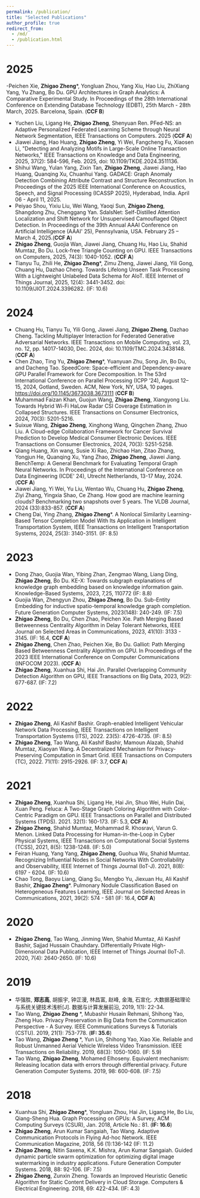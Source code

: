 ```yaml
---
permalink: /publication/
title: "Selected Publications"
author_profile: true
redirect_from: 
  - /md/
  - /publication.html
---
```

2025
====
-Peichen Xie, **Zhigao Zheng***, Yongluan Zhou, Yang Xiu, Hao Liu, ZhiXiang Yang, Yu Zhang, Bo Du. GPU Architectures in Graph Analytics: A Comparative Experimental Study. In Proceedings of the 28th International Conference on Extending Database Technology (EDBT), 25th March - 28th March, 2025. Barcelona, Spain. (**CCF B**)
- Yuchen Liu, Ligang He, **Zhigao Zheng**, Shenyuan Ren. PFed-NS: an Adaptive Personalized Federated Learning Scheme through Neural Network Segmentation, IEEE Transactions on Computers. 2025 (**CCF A**)
- Jiawei Jiang, Hao Huang, **Zhigao Zheng**, Yi Wei, Fangcheng Fu, Xiaosen Li, "Detecting and Analyzing Motifs in Large-Scale Online Transaction Networks," IEEE Transactions on Knowledge and Data Engineering, 2025, 37(2): 584-596, Feb. 2025, doi: 10.1109/TKDE.2024.3511136.
- Shihui Wang, Yulan Yang, Zixin Tan, **Zhigao Zheng**, Jiawei Jiang, Hao Huang, Quanqing Xu, Chuanhui Yang. GADACE: Graph Anomaly Detection Combining
Attribute Contrast and Structure Reconstruction. In Proceedings of the 2025 IEEE International Conference on Acoustics, Speech, and Signal Processing (ICASSP 2025), Hyderabad, India. April 06 - April 11, 2025.
- Peiyao Shou, Yixiu Liu, Wei Wang, Yaoqi Sun, **Zhigao Zheng**, Shangdong Zhu, Chenggang Yan. SdalsNet: Self-Distilled Attention Localization and Shift Network for Unsupervised Camouflaged Object Detection. In Proceedings of the 39th Annual AAAI Conference on Artificial Intelligence (AAAI' 25), Pennsylvania, USA. February 25 – March 4, 2025.(**CCF A**)
- **Zhigao Zheng**, Guojia Wan, Jiawei Jiang, Chuang Hu, Hao Liu, Shahid Mumtaz, Bo Du. Lock-free Triangle Counting on GPU. IEEE Transactions on Computers, 2025, 74(3): 1040-1052. (**CCF A**)
- Tianyu Tu, Zhili He, **Zhigao Zheng***, Zimu Zheng, Jiawei Jiang, Yili Gong, Chuang Hu, Dazhao Cheng. Towards Lifelong Unseen Task Processing With a Lightweight Unlabeled Data Schema for AIoT. IEEE Internet of Things Journal, 2025, 12(4): 3441-3452. doi: 10.1109/JIOT.2024.3396282. (IF: 10.6)

2024
=====
- Chuang Hu, Tianyu Tu, Yili Gong, Jiawei Jiang, **Zhigao Zheng**, Dazhao Cheng. Tackling Multiplayer Interaction for Federated Generative Adversarial Networks. IEEE Transactions on Mobile Computing, vol. 23, no. 12, pp. 14017-14030, Dec. 2024, doi: 10.1109/TMC.2024.3438148. (**CCF A**)
- Chen Zhao, Ting Yu, **Zhigao Zheng***, Yuanyuan Zhu, Song Jin, Bo Du, and Dacheng Tao. SpeedCore: Space-efficient and Dependency-aware GPU Parallel Framework for Core Decomposition. In The 53rd International Conference on Parallel Processing (ICPP ’24), August 12–15, 2024, Gotland, Sweden. ACM, New York, NY, USA, 10 pages. https://doi.org/10.1145/3673038.3673111 (**CCF B**)
- Muhammad Faizan Khan, Guojun Wang, **Zhigao Zheng**, Xiangyong Liu. Towards Hybrid Wi-Fi HaLow Radar CSI Coverage Estimation in Collapsed Structures. IEEE Transactions on Consumer Electronics, 2024, 70(3): 5201-5216.
- Suixue Wang, **Zhigao Zheng**, Xinghong Wang, Qingchen Zhang, Zhuo Liu. A Cloud-edge Collaboration Framework for Cancer Survival Prediction to Develop Medical Consumer Electronic Devices. IEEE Transactions on Consumer Electronics, 2024, 70(3): 5251-5258.
- Qiang Huang, Xin wang, Susie Xi Rao, Zhichao Han, Zitao Zhang, Yongjun He, Quanqing Xu, Yang Zhao, **Zhigao Zheng**, Jiawei Jiang. BenchTemp: A General Benchmark for Evaluating Temporal Graph Neural Networks. In Proceedings of the International Conference on Data Engineering (ICDE' 24), Utrecht Netherlands, 13-17 May, 2024. (**CCF A**)
- Jiawei Jiang, Yi Wei, Yu Liu, Wentao Wu, Chuang Hu, **Zhigao Zheng**, Ziyi Zhang, Yingxia Shao, Ce Zhang. How good are machine learning clouds? Benchmarking two snapshots over 5 years. The VLDB Journal, 2024 (33):833-857. (**CCF A**)
- Cheng Dai, Ying Zhang, **Zhigao Zheng***. A Nonlocal Similarity Learning-Based Tensor Completion Model With Its Application in Intelligent Transportation System, IEEE Transactions on Intelligent Transportation Systems, 2024, 25(3): 3140-3151. (IF: 8.5)

2023
=====
-	Dong Zhao, Guojia Wan, Yibing Zhan, Zengmao Wang, Liang Ding, **Zhigao Zheng**, Bo Du. KE-X: Towards subgraph explanations of knowledge graph embedding based on knowledge information gain. Knowledge-Based Systems, 2023, 7,25, 110772 (IF: 8.8)
- Guojia Wan, Zhengyun Zhou, **Zhigao Zheng**, Bo Du. Sub-Entity Embedding for inductive spatio-temporal knowledge graph completion. Future Generation Computer Systems, 2023(148): 240-249. (IF: 7.5)
- **Zhigao Zheng**, Bo Du, Chen Zhao, Peichen Xie. Path Merging Based Betweenness Centrality Algorithm in Delay Tolerant Networks, IEEE Journal on Selected Areas in Communications, 2023, 41(10): 3133 - 3145. (IF: 16.4, **CCF A**)
- **Zhigao Zheng**, Chen Zhao, Peichen Xie, Bo Du. Galliot: Path Merging Based Betweenness Centrality Algorithm on GPU. In Proceedings of the 2023 IEEE International Conference on Computer Communications (INFOCOM 2023). (**CCF A**)
- **Zhigao Zheng**, Xuanhua Shi, Hai Jin. Parallel Overlapping Community Detection Algorithm on GPU, IEEE Transactions on Big Data, 2023, 9(2): 677-687. (IF: 7.2)

2022
=====
-	**Zhigao Zheng**, Ali Kashif Bashir. Graph-enabled Intelligent Vehicular Network Data Processing, IEEE Transactions on Intelligent Transportation Systems (ITS), 2022. 23(5): 4726-4735. (IF: 8.5)
-	**Zhigao Zheng**, Tao Wang, Ali Kashif Bashir, Mamoun Alazab, Shahid Mumtaz, Xiaoyan Wang. A Decentralized Mechanism for Privacy-Preserving Computation in Smart Grid. IEEE Transactions on Computers (TC), 2022. 71(11): 2915-2926. (IF: 3.7, **CCF A**)

2021
=====
-	**Zhigao Zheng**, Xuanhua Shi, Ligang He, Hai Jin, Shuo Wei, Hulin Dai, Xuan Peng. Feluca: A Two-Stage Graph Coloring Algorithm with Color-Centric Paradigm on GPU. IEEE Transactions on Parallel and Distributed Systems (TPDS). 2021. 32(1): 160-173. (IF: 5.3, **CCF A**)
-	**Zhigao Zheng**, Shahid Mumtaz, Mohammad R. Khosravi, Varun G. Menon. Linked Data Processing for Human-in-the-Loop in Cyber Physical Systems, IEEE Transactions on Computational Social Systems (TCSS), 2021, 8(5): 1238-1248. (IF: 5.0)
-	Feiran Huang, Yang Yang, **Zhigao Zheng**, Guohua Wu, Shahid Mumtaz. Recognizing Influential Nodes in Social Networks With Controllability and Observability, IEEE Internet of Things Journal (IoT-J). 2021, 8(8): 6197 - 6204. (IF: 10.6)
-	Chao Tong, Baoyu Liang, Qiang Su, Mengbo Yu, Jiexuan Hu, Ali Kashif Bashir, **Zhigao Zheng***. Pulmonary Nodule Classification Based on Heterogeneous Features Learning, IEEE Journal on Selected Areas in Communications, 2021, 39(2): 574 - 581 (IF: 16.4, **CCF A**)

2020
=====
-	**Zhigao Zheng**, Tao Wang, Jinming Wen, Shahid Mumtaz, Ali Kashif Bashir, Sajjad Hussain Chauhdary. Differentially Private High-Dimensional Data Publication, IEEE Internet of Things Journal (IoT-J). 2020, 7(4): 2640-2650. (IF: 10.6)

2019
=====
- 华强胜, **郑志高**, 胡振宇, 钟芷漫, 林昌富, 赵峰, 金海, 石宣化. 大数据基础理论与系统关键技术浅析[J]. 数据与计算发展前沿, 2019, 1(1): 22-34.
-	Tao Wang, **Zhigao Zheng** *, Mubashir Husain Rehmani, Shihong Yao, Zheng Huo. Privacy Preservation in Big Data from the Communication Perspective - A Survey. IEEE Communications Surveys & Tutorials (CSTU). 2019, 21(1): 753-778. (**IF: 35.6**)
-	Tao Wang, **Zhigao Zheng** *, Yun Lin, Shihong Yao, Xiao Xie. Reliable and Robust Unmanned Aerial Vehicle Wireless Video Transmission. IEEE Transactions on Reliability. 2019, 68(3): 1050-1060. (IF: 5.9)
- Tao Wang, **Zhigao Zheng**, Mohamed Elhoseny. Equivalent mechanism: Releasing location data with errors through differential privacy. Future Generation Computer Systems. 2019, 98: 600-608. (IF: 7.5)

2018
=====
- Xuanhua Shi, **Zhigao Zheng***, Yongluan Zhou, Hai Jin, Ligang He, Bo Liu, Qiang-Sheng Hua. Graph Processing on GPUs: A Survey, ACM Computing Surveys (CSUR), Jan. 2018, Article No.: 81. (**IF: 16.6**)
-	**Zhigao Zheng**, Arun Kumar Sangaiah, Tao Wang. Adaptive Communication Protocols in Flying Ad-hoc Network. IEEE Communication Magazine, 2018, 56 (1):136-142 (IF: 11.2)
- **Zhigao Zheng**, Nitin Saxena, K.K. Mishra, Arun Kumar Sangaiah. Guided dynamic particle swarm optimization for optimizing digital image watermarking in industry applications. Future Generation Computer Systems. 2018, 88: 92-106. (IF: 7.5)
-	**Zhigao Zheng**, Zunxin Zheng. Towards an Improved Heuristic Genetic Algorithm for Static Content Delivery in Cloud Storage. Computers & Electrical Engineering. 2018, 69: 422-434. (IF: 4.3)
